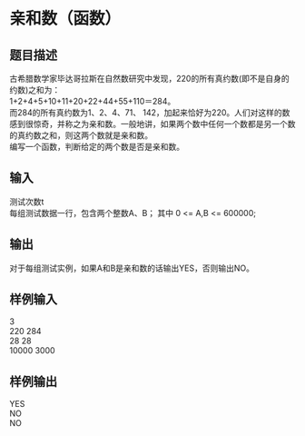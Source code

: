  # 亲和数（函数）  
  
 ## 题目描述  
 古希腊数学家毕达哥拉斯在自然数研究中发现，220的所有真约数(即不是自身的约数)之和为：  
 1+2+4+5+10+11+20+22+44+55+110＝284。  
 而284的所有真约数为1、2、4、71、 142，加起来恰好为220。人们对这样的数感到很惊奇，并称之为亲和数。一般地讲，如果两个数中任何一个数都是另一个数的真约数之和，则这两个数就是亲和数。  
 编写一个函数，判断给定的两个数是否是亲和数。  
   
 ## 输入  
 测试次数t  
 每组测试数据一行，包含两个整数A、B； 其中 0 <= A,B <= 600000;  
   
 ## 输出  
 对于每组测试实例，如果A和B是亲和数的话输出YES，否则输出NO。  
   
 ## 样例输入  
 3  
 220 284  
 28 28  
 10000 3000  
   
 ## 样例输出  
 YES  
 NO  
 NO  
   
  
